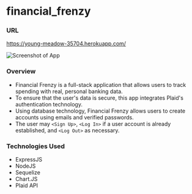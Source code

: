 # financial_frenzy

### URL
https://young-meadow-35704.herokuapp.com/

![Screenshot of App](/public/images/screenshot.PNG)

### Overview

* Financial Frenzy is a full-stack application that allows users to track spending with real, personal banking data. 
* To ensure that the user's data is secure, this app integrates Plaid's authentication technology.
* Using database technology, Financial Frenzy allows users to create accounts using emails and verified passwords.
* The user may `<Sign Up>`, `<Log In>` if a user account is already established, and `<Log Out>` as necessary.
 
### Technologies Used

* ExpressJS
* NodeJS
* Sequelize
* Chart.JS
* Plaid API
